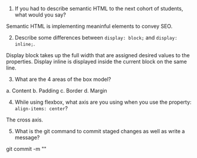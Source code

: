 1. If you had to describe semantic HTML to the next cohort of students, what would you say?

Semantic HTML is implementing meaninful elements to convey SEO.

2. Describe some differences between ```display: block;``` and ```display: inline;```.

Display block takes up the full width that are assigned desired values to the properties.
Display inline is displayed inside the current block on the same line.

3. What are the 4 areas of the box model?

a. Content
b. Padding
c. Border
d. Margin

4. While using flexbox, what axis are you using when you use the property: ```align-items: center```?

The cross axis.

5. What is the git command to commit staged changes as well as write a message? 

git commit -m ""